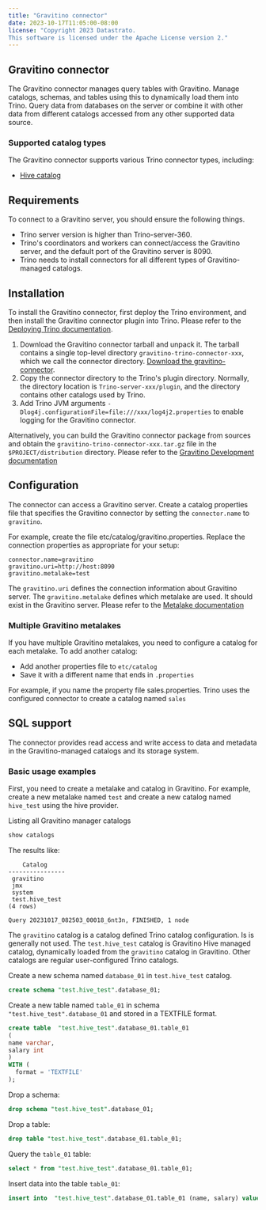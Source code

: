 ```yaml
---
title: "Gravitino connector"
date: 2023-10-17T11:05:00-08:00
license: "Copyright 2023 Datastrato.
This software is licensed under the Apache License version 2."
---
```

## Gravitino connector

The Gravitino connector manages query tables with Gravitino.
Manage catalogs, schemas, and tables using this to dynamically load them into Trino. Query data from databases on the server or combine it with other data from different catalogs accessed from any other supported data source.

### Supported catalog types

The Gravitino connector supports various Trino connector types, including:

- [Hive catalog](gravitino-manage-hive.md)

## Requirements

To connect to a Gravitino server, you should ensure the following things.

- Trino server version is higher than Trino-server-360.
- Trino's coordinators and workers can connect/access the Gravitino server, and the default port of the Gravitino server is 8090.
- Trino needs to install connectors for all different types of Gravitino-managed catalogs.

## Installation

To install the Gravitino connector, first deploy the Trino environment, and then install the Gravitino connector plugin into Trino.
Please refer to the [Deploying Trino documentation](https://trino.io/docs/current/installation/deployment.html).

1. Download the Gravitino connector tarball and unpack it.
   The tarball contains a single top-level directory `gravitino-trino-connector-xxx`,
   which we call the connector directory.
   [Download the gravitino-connector](https://github.com/datastrato/gravitino/releases).
2. Copy the connector directory to the Trino's plugin directory.
   Normally, the directory location is `Trino-server-xxx/plugin`, and the directory contains other catalogs used by Trino.
3. Add Trino JVM arguments `-Dlog4j.configurationFile=file:///xxx/log4j2.properties` to enable logging for the Gravitino connector.

Alternatively,
you can build the Gravitino connector package from sources
and obtain the `gravitino-trino-connector-xxx.tar.gz` file in the `$PROJECT/distribution` directory.
Please refer to the [Gravitino Development documentation](how-to-build.md)

## Configuration

The connector can access a Gravitino server. Create a catalog properties file that specifies the Gravitino connector by setting the `connector.name` to `gravitino`.

For example, create the file etc/catalog/gravitino.properties. Replace the connection properties as appropriate for your setup:

```text
connector.name=gravitino
gravitino.uri=http://host:8090
gravitino.metalake=test
```

The `gravitino.uri` defines the connection information about Gravitino server.
The `gravitino.metalake` defines which metalake are used. It should exist in the Gravitino server.
Please refer to the [Metalake documentation](overview.md#terminology )

### Multiple Gravitino metalakes

If you have multiple Gravitino metalakes, you need to configure a catalog for each metalake. To add another catalog:

- Add another properties file to `etc/catalog`
- Save it with a different name that ends in `.properties`

For example, if you name the property file sales.properties. Trino uses the configured connector to create a catalog named `sales`

## SQL support

The connector provides read access and write access to data and metadata in the Gravitino-managed catalogs and its storage system.

### Basic usage examples

First, you need to create a metalake and catalog in Gravitino.
For example, create a new metalake named `test` and create a new catalog named `hive_test` using the hive provider.

Listing all Gravitino manager catalogs

```sql
show catalogs
```

The results like:

```text
    Catalog
----------------
 gravitino
 jmx
 system
 test.hive_test
(4 rows)

Query 20231017_082503_00018_6nt3n, FINISHED, 1 node
```

The `gravitino` catalog is a catalog defined Trino catalog configuration.
Is is generally not used.
The `test.hive_test` catalog is Gravitino Hive managed catalog,
dynamically loaded from the `gravitino` catalog in Gravitino.
Other catalogs are regular user-configured Trino catalogs.

Create a new schema named `database_01` in `test.hive_test` catalog.

```sql
create schema "test.hive_test".database_01;
```

Create a new table named `table_01` in schema `"test.hive_test".database_01` and stored in a TEXTFILE format.

```sql
create table  "test.hive_test".database_01.table_01
(
name varchar,
salary int
)
WITH (
  format = 'TEXTFILE'
);
```

Drop a schema:

```sql
drop schema "test.hive_test".database_01;
```

Drop a table:

```sql
drop table "test.hive_test".database_01.table_01;
```

Query the `table_01` table:

```sql
select * from "test.hive_test".database_01.table_01;
```

Insert data into the table `table_01`:

```sql
insert into  "test.hive_test".database_01.table_01 (name, salary) values ('ice', 12);
```
